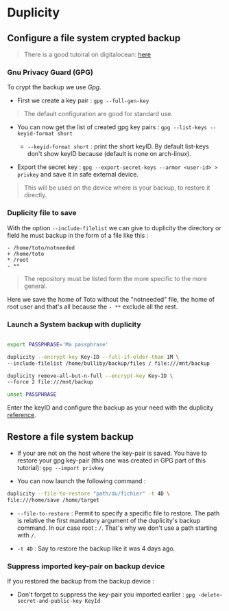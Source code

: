 # Duplicity

## Configure a file system crypted backup
> There is a good tutoiral on digitalocean:
[here](https://www.digitalocean.com/community/tutorials/how-to-use-duplicity-with-gpg-to-securely-automate-backups-on-ubuntu)

### Gnu Privacy Guard (GPG)

To crypt the backup we use *Gpg*.

* First we create a key pair : `gpg --full-gen-key`
> The default configuration are good for standard use.

* You can now get the list of created gpg key pairs :
`gpg --list-keys --keyid-format short`
  * `--keyid-format short` : print the short keyID. By default list-keys don't
  show keyID because (default is none on arch-linux).

* Export the secret key : `gpg --export-secret-keys --armor <user-id> > privkey`
and save it in safe external device.

> This will be used on the device where is your backup, to restore it directly.


### Duplicity file to save

With the option `--include-filelist` we can give to duplicity the directory or
field he must backup in the form of a file like this :

```raw
- /home/toto/notneeded
+ /home/toto
* /root
- **
```

> The repository must be listed form the more specific to the more general.

Here we save the home of Toto without the "notneeded" file, the home of root user
and that's all because the `- **` exclude all the rest.


### Launch a System backup with duplicity

```sh

export PASSPHRASE='Ma passphrase'

duplicity --encrypt-key Key-ID --full-if-older-than 1M \
--include-filelist /home/bulliby/backup/files / file:///mnt/backup

duplicity remove-all-but-n-full --encrypt-key Key-ID \
--force 2 file:///mnt/backup

unset PASSPHRASE
```

Enter the keyID and configure the backup as your need with the duplicity
[reference](http://duplicity.nongnu.org/duplicity.1.html).

## Restore a file system backup

* If your are not on the host where the key-pair is saved. You have to restore
your gpg key-pair (this one was created in GPG part of this tutorial):
 `gpg --import privkey`

* You can now launch the following command :

 ```sh
 duplicity --file-to-restore "path/du/fichier" -t 4D \
file:///home/save /home/target
```
  * `--file-to-restore` : Permit to specify a specific file to restore. The path
  is relative the first mandatory argument of the duplicity's backup command.
  In our case root : `/`. That's why we don't use a path starting with `/`.

* `-t 4D` : Say to restore the backup like it was 4 days ago.

### Suppress imported key-pair on backup device

If you restored the backup from the backup device :

* Don't forget to suppress the key-pair you imported earlier :
`gpg -delete-secret-and-public-key KeyId`
